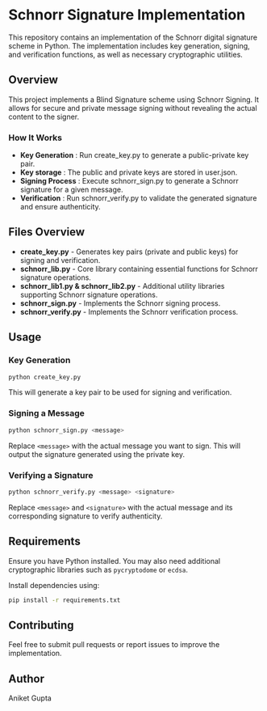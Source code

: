 # Schnorr Signature Implementation

This repository contains an implementation of the Schnorr digital signature scheme in Python. The implementation includes key generation, signing, and verification functions, as well as necessary cryptographic utilities.

## Overview
This project implements a Blind Signature scheme using Schnorr Signing. It allows for secure and private message signing without revealing the actual content to the signer.

### How It Works
- **Key Generation** : Run create_key.py to generate a public-private key pair.
- **Key storage** : The public and private keys are stored in user.json.
- **Signing Process** : Execute schnorr_sign.py to generate a Schnorr signature for a given message.
- **Verification** : Run schnorr_verify.py to validate the generated signature and ensure authenticity.
## Files Overview

- **create_key.py** - Generates key pairs (private and public keys) for signing and verification.
- **schnorr_lib.py** - Core library containing essential functions for Schnorr signature operations.
- **schnorr_lib1.py & schnorr_lib2.py** - Additional utility libraries supporting Schnorr signature operations.
- **schnorr_sign.py** - Implements the Schnorr signing process.
- **schnorr_verify.py** - Implements the Schnorr verification process.

## Usage

### Key Generation
```bash
python create_key.py
```
This will generate a key pair to be used for signing and verification.

### Signing a Message
```bash
python schnorr_sign.py <message>
```
Replace `<message>` with the actual message you want to sign. This will output the signature generated using the private key.

### Verifying a Signature
```bash
python schnorr_verify.py <message> <signature>
```
Replace `<message>` and `<signature>` with the actual message and its corresponding signature to verify authenticity.

## Requirements
Ensure you have Python installed. You may also need additional cryptographic libraries such as `pycryptodome` or `ecdsa`.

Install dependencies using:
```bash
pip install -r requirements.txt
```

## Contributing
Feel free to submit pull requests or report issues to improve the implementation.

## Author
Aniket Gupta

